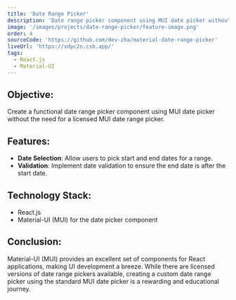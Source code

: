 ```yaml
---
title: 'Date Range Picker'
description: 'Date range picker component using MUI date picker without the need for a licensed MUI date range picker.'
image: '/images/projects/date-range-picker/feature-image.png'
order: 4
sourceCode: 'https://github.com/dev-zha/material-date-range-picker'
liveUrl: 'https://xdpc2n.csb.app/'
tags:
  - React.js
  - Material-UI
---
```


## Objective:

Create a functional date range picker component using MUI date picker without the need for a licensed MUI date range picker.

## Features:

- **Date Selection**: Allow users to pick start and end dates for a range.
- **Validation**: Implement date validation to ensure the end date is after the start date.

## Technology Stack:

- React.js
- Material-UI (MUI) for the date picker component

## Conclusion:

Material-UI (MUI) provides an excellent set of components for React applications, making UI development a breeze. While there are licensed versions of date range pickers available, creating a custom date range picker using the standard MUI date picker is a rewarding and educational journey.
